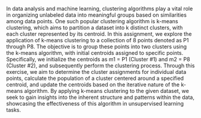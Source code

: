 In data analysis and machine learning, clustering algorithms play a vital role in organizing unlabeled data into meaningful groups based on similarities among data points. One such popular clustering algorithm is k-means clustering, which aims to partition a dataset into k distinct clusters, with each cluster represented by its centroid. In this assignment, we explore the application of k-means clustering to a collection of 8 points denoted as P1 through P8. The objective is to group these points into two clusters using the k-means algorithm, with initial centroids assigned to specific points. Specifically, we initialize the centroids as m1 = P1 (Cluster #1) and m2 = P8 (Cluster #2), and subsequently perform the clustering process. Through this exercise, we aim to determine the cluster assignments for individual data points, calculate the population of a cluster centered around a specified centroid, and update the centroids based on the iterative nature of the k-means algorithm. By applying k-means clustering to the given dataset, we seek to gain insights into the inherent structure and patterns within the data, showcasing the effectiveness of this algorithm in unsupervised learning tasks.
